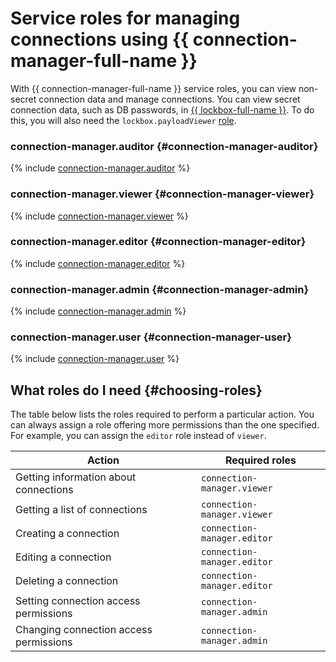 # Service roles for managing connections using {{ connection-manager-full-name }}

With {{ connection-manager-full-name }} service roles, you can view non-secret connection data and manage connections. You can view secret connection data, such as DB passwords, in [{{ lockbox-full-name }}](../../lockbox/index.yaml). To do this, you will also need the `lockbox.payloadViewer` [role](../../lockbox/security/index.md#lockbox-payloadViewer).

### connection-manager.auditor {#connection-manager-auditor}

{% include [connection-manager.auditor](../../_roles/connection-manager/auditor.md) %}

### connection-manager.viewer {#connection-manager-viewer}

{% include [connection-manager.viewer](../../_roles/connection-manager/viewer.md) %}


### connection-manager.editor {#connection-manager-editor}

{% include [connection-manager.editor](../../_roles/connection-manager/editor.md) %}

### connection-manager.admin {#connection-manager-admin}

{% include [connection-manager.admin](../../_roles/connection-manager/admin.md) %}

### connection-manager.user {#connection-manager-user}

{% include [connection-manager.user](../../_roles/connection-manager/user.md) %}


## What roles do I need {#choosing-roles}

The table below lists the roles required to perform a particular action. You can always assign a role offering more permissions than the one specified. For example, you can assign the `editor` role instead of `viewer`.

| Action | Required roles |
|---------------------------------------------------------------|--------------------------------------|
| Getting information about connections | `connection-manager.viewer` |
| Getting a list of connections | `connection-manager.viewer` |
| Creating a connection | `connection-manager.editor` |
| Editing a connection | `connection-manager.editor` |
| Deleting a connection | `connection-manager.editor` |
| Setting connection access permissions | `connection-manager.admin` |
| Changing connection access permissions | `connection-manager.admin` |
